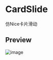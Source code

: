 # CardSlide
仿Nice卡片滑动
## Preview

![image](https://raw.githubusercontent.com/DavidWangTM/CardSlide/master/nice.gif)
